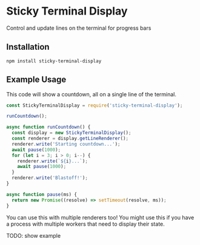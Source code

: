 # Sticky Terminal Display

Control and update lines on the terminal for progress bars

## Installation

```
npm install sticky-terminal-display
```

## Example Usage

This code will show a countdown, all on a single line of the terminal.

```js
const StickyTerminalDisplay = require('sticky-terminal-display');

runCountdown();

async function runCountdown() {
  const display = new StickyTerminalDisplay();
  const renderer = display.getLineRenderer();
  renderer.write('Starting countdown...');
  await pause(1000);
  for (let i = 3; i > 0; i--) {
    renderer.write(`${i}...`);
    await pause(1000);
  }
  renderer.write('Blastoff!');
}

async function pause(ms) {
  return new Promise((resolve) => setTimeout(resolve, ms));
}
```

You can use this with multiple renderers too! You might use this if you have a process with multiple workers that need to display their state.

TODO: show example
